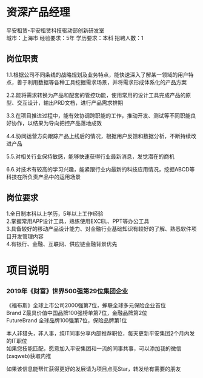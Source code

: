 # 资深产品经理
平安租赁-平安租赁科技驱动部创新研发室  
城市：上海市 经验要求：5年 学历要求：本科  招聘人数：1

## 岗位职责
1.1.根据公司不同条线的战略规划及业务特点，能快速深入了解某一领域的用户特点，善于利用数据等各种工具挖掘需求场景，并将需求形成体系化的产品方案   
   
2.2.能将需求转换为产品和配套的管控功能，使用常用的设计工具完成产品的原型、交互设计，输出PRD文档，进行产品需求排期   
   
3.3.在项目推进过程中，能有效协调跨职能的工作，推动开发、测试等不同职能良好协作，以结果为导向把控产品落地成效          
   
4.4.协同运营方向跟踪产品上线后的情况，根据用户反馈和数据分析，不断持续改进产品    
   
5.5.对相关行业保持敏感，能够快速获得行业最新消息，发觉潜在的商机   
   
6.6.对技术有较高的学习兴趣，能紧跟行业内最新的科技应用情况，挖掘ABCD等科技在所负责产品中的运用场景

## 岗位要求
1.全日制本科以上学历，5年以上工作经验   
2.掌握常用APP设计工具，熟练使用EXCEL、PPT等办公工具                      
3.具备较好的移动产品设计能力、对金融行业基础知识有较好的了解、熟悉软件项目开发管理内容                      
4.有银行、金融、互联网、供应链金融背景优先

# 项目说明

### 2019年《财富》世界500强第29位集团企业
《福布斯》全球上市公司2000强第7位，蝉联全球多元保险企业首位  
Brand Z最具价值中国品牌100强榜单第7位，金融品牌第2位  
FutureBrand 全球品牌100强第7位，保险品牌第1位

本人非猎头，非人事，纯IT同事分享内部推荐职位，每天更新平安集团2个月内发的IT职位  
如果您技能匹配，愿意加入平安集团和一流的同事共事，可以添加我的微信(zaqweb)获取内推 

如果该信息能帮忙获得更好的发展请为项目点亮Star，转发给有需要的朋友




